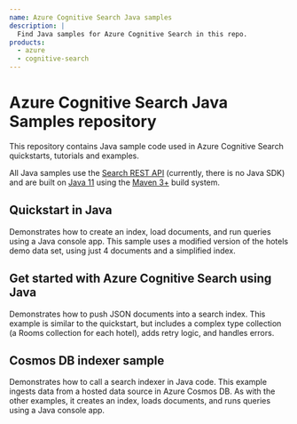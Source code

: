 ```yaml
---
name: Azure Cognitive Search Java samples
description: |
  Find Java samples for Azure Cognitive Search in this repo.
products:
  - azure
  - cognitive-search
---
```


# Azure Cognitive Search Java Samples repository

This repository contains Java sample code used in Azure Cognitive Search quickstarts, tutorials and examples.

All Java samples use the [Search REST API](https://docs.microsoft.com/rest/api/searchservice/) (currently, there is no Java SDK) and are built on [Java 11](http://openjdk.java.net/projects/jdk/11/) using the [Maven 3+](https://maven.apache.org/) build system.

## Quickstart in Java

Demonstrates how to create an index, load documents, and run queries using a Java console app. This sample uses a modified version of the hotels demo data set, using just 4 documents and a simplified index.

## Get started with Azure Cognitive Search using Java

Demonstrates how to push JSON documents into a search index. This example is similar to the quickstart, but includes a complex type collection (a Rooms collection for each hotel), adds retry logic, and handles errors.

## Cosmos DB indexer sample

Demonstrates how to call a search indexer in Java code. This example ingests data from a hosted data source in Azure Cosmos DB. As with the other examples, it creates an index, loads documents, and runs queries using a Java console app.